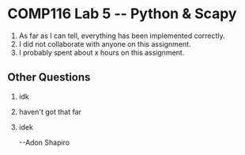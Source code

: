 COMP116 Lab 5 -- Python & Scapy
===============================

1. As far as I can tell, everything has been implemented correctly.
2. I did not collaborate with anyone on this assignment.
3. I probably spent about x hours on this assignment.

Other Questions
---------------
1. idk
2. haven't got that far
3. idek

	--Adon Shapiro
